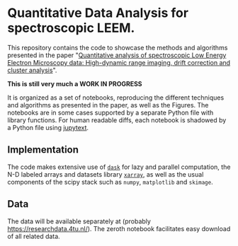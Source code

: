 # Quantitative Data Analysis for spectroscopic LEEM.

This repository contains the code to showcase the methods and algorithms presented in the paper 
"[Quantitative analysis of spectroscopic Low Energy Electron Microscopy data: High-dynamic range imaging, drift correction and cluster analysis](https://arxiv.org/abs/1907.13510)".

**This is still very much a WORK IN PROGRESS**

It is organized as a set of notebooks, reproducing the different techniques and algorithms as presented in the paper, as well as the Figures. The notebooks are in some cases supported by a separate Python file with library functions.
For human readable diffs, each notebook is shadowed by a Python file using [jupytext](https://github.com/mwouts/jupytext).

## Implementation
The code makes extensive use of [`dask`](https://dask.org/) for lazy and parallel computation, the N-D labeled arrays and datasets library [`xarray`](http://xarray.pydata.org/), as well as the usual components of the scipy stack such as `numpy`, `matplotlib` and `skimage`.

## Data
The data will be available separately at (probably https://researchdata.4tu.nl/). The zeroth notebook facilitates easy download of all related data.